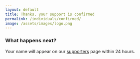 ```yaml
---
layout: default
title: Thanks, your support is confirmed
permalink: /individuals/confirmed/
image: /assets/images/logo.png
---
```


### What happens next?

Your name will appear on our [supporters](/supporters) page within 24 hours. 

